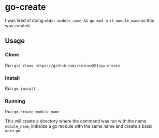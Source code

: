 # go-create


I was tired of doing `mkdir module_name && go mod init module_name` so this was created.


## Usage


### Clone
Run `git clone https://github.com/vininew921/go-create`


### Install
Run `go install .`


### Running
Run `go-create module_name`

This will create a directory where the command was ran with the name `module_name`, initialize a go module with the same name and create a basic `main.go`
